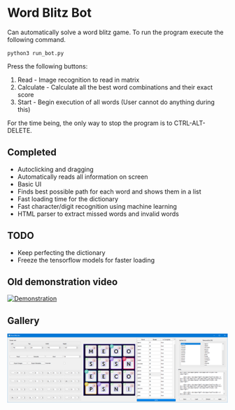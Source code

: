 # Word Blitz Bot
Can automatically solve a word blitz game. To run the program execute the following command.

```
python3 run_bot.py
```
Press the following buttons:
1. Read - Image recognition to read in matrix
2. Calculate - Calculate all the best word combinations and their exact score
3. Start - Begin execution of all words (User cannot do anything during this)

For the time being, the only way to stop the program is to CTRL-ALT-DELETE.

## Completed
* Autoclicking and dragging
* Automatically reads all information on screen
* Basic UI
* Finds best possible path for each word and shows them in a list
* Fast loading time for the dictionary
* Fast character/digit recognition using machine learning
* HTML parser to extract missed words and invalid words

## TODO
* Keep perfecting the dictionary
* Freeze the tensorflow models for faster loading

## Old demonstration video
[![Demonstration](http://img.youtube.com/vi/SgWCdYiSb5Q/0.jpg)](http://www.youtube.com/watch?v=SgWCdYiSb5Q "Old Demonstration")

## Gallery
![alt text](docs/window_v2.png "Main window")


